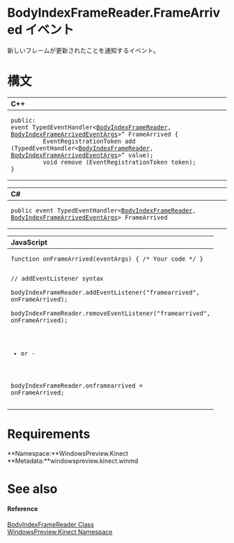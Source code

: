 BodyIndexFrameReader.FrameArrived イベント  
=======================================  

新しいフレームが更新されたことを通知するイベント。
<span id="syntaxSection"></span>

構文
======  

<table>
<colgroup>
<col width="100%" />
</colgroup>
<thead>
<tr class="header">
<th align="left">C++</th>
</tr>
</thead>
<tbody>
<tr class="odd">
<td align="left"><pre><code>public:  
event TypedEventHandler&lt;<a href="../../BodyIndexFrameReader_Class.md">BodyIndexFrameReader</a>, <a href="../../BodyIndexFrameArrivedEvent.md">BodyIndexFrameArrivedEventArgs</a>&gt;^ FrameArrived {  
         EventRegistrationToken add (TypedEventHandler&lt;<a href="../../BodyIndexFrameReader_Class.md">BodyIndexFrameReader</a>, <a href="../../BodyIndexFrameArrivedEvent.md">BodyIndexFrameArrivedEventArgs</a>&gt;^ value);  
         void remove (EventRegistrationToken token);  
}</code></pre></td>
</tr>
</tbody>
</table>

<table>
<colgroup>
<col width="100%" />
</colgroup>
<thead>
<tr class="header">
<th align="left">C#</th>
</tr>
</thead>
<tbody>
<tr class="odd">
<td align="left"><pre><code>public event TypedEventHandler&lt;<a href="../../BodyIndexFrameReader_Class.md">BodyIndexFrameReader</a>, <a href="../../BodyIndexFrameArrivedEvent.md">BodyIndexFrameArrivedEventArgs</a>&gt; FrameArrived</code></pre></td>
</tr>
</tbody>
</table>

<table>
<colgroup>
<col width="100%" />
</colgroup>
<thead>
<tr class="header">
<th align="left">JavaScript</th>
</tr>
</thead>
<tbody>
<tr class="odd">
<td align="left"><pre><code>function onFrameArrived(eventArgs) { /* Your code */ }  

// addEventListener syntax  
bodyIndexFrameReader.addEventListener(&quot;framearrived&quot;, onFrameArrived);  
bodyIndexFrameReader.removeEventListener(&quot;framearrived&quot;, onFrameArrived);  

- or -  

bodyIndexFrameReader.onframearrived = onFrameArrived;</code></pre></td>
</tr>
</tbody>
</table>

<span id="requirements"></span>

Requirements  
============  

**Namespace:**WindowsPreview.Kinect  
**Metadata:**windowspreview.kinect.winmd  

<span id="ID4EX"></span>

See also  
========  

<span id="ID4EZ"></span>
#### Reference  

[BodyIndexFrameReader Class](../../BodyIndexFrameReader_Class.md)  
 [WindowsPreview.Kinect Namespace](../../../Kinect.md)  



<!--Please do not edit the data in the comment block below.-->
<!--
TOCTitle : FrameArrived Event
RLTitle : BodyIndexFrameReader.FrameArrived Event
KeywordK : FrameArrived event
KeywordK : BodyIndexFrameReader.FrameArrived event
KeywordF : WindowsPreview.Kinect.BodyIndexFrameReader.FrameArrived
KeywordF : BodyIndexFrameReader.FrameArrived
KeywordF : FrameArrived
KeywordF : WindowsPreview.Kinect.BodyIndexFrameReader.FrameArrived
KeywordA : E:WindowsPreview.Kinect.BodyIndexFrameReader.FrameArrived
AssetID : E:WindowsPreview.Kinect.BodyIndexFrameReader.FrameArrived
Locale : en-us
CommunityContent : 1
APIType : Managed
APILocation : windowspreview.kinect.winmd
APIName : WindowsPreview.Kinect.BodyIndexFrameReader.FrameArrived
TargetOS : Windows
TopicType : kbSyntax
DevLang : VB
DevLang : CSharp
DevLang : JavaScript
DevLang : C++
DocSet : K4Wv2
ProjType : K4Wv2Proj
Technology : Kinect for Windows
Product : Kinect for Windows SDK v2
productversion : 20
-->
